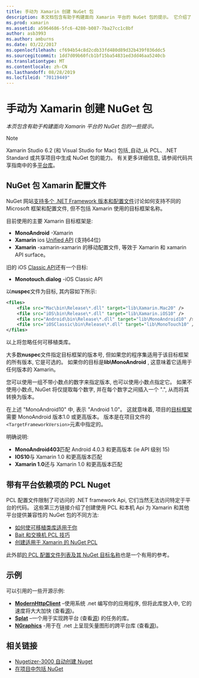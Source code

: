 ```yaml
---
title: 手动为 Xamarin 创建 NuGet 包
description: 本文档包含有助于构建面向 Xamarin 平台的 NuGet 包的提示。 它介绍了 NuGet 包 Xamarin 配置文件、带有平台依赖项的 PCL Nuget 以及指向各种开源示例的链接。
ms.prod: xamarin
ms.assetid: a5964686-5fc6-4280-b087-7ba27cc1c8bf
author: asb3993
ms.author: amburns
ms.date: 03/22/2017
ms.openlocfilehash: cf694b54c8d2cdb33fd480d89d32b439f036ddc5
ms.sourcegitcommit: 1dd7d09b60fcb1bf15ba54831ed3dd46aa5240cb
ms.translationtype: MT
ms.contentlocale: zh-CN
ms.lasthandoff: 08/28/2019
ms.locfileid: "70119449"
---
```

# <a name="manually-creating-nuget-packages-for-xamarin"></a>手动为 Xamarin 创建 NuGet 包

_本页包含有助于构建面向 Xamarin 平台的 NuGet 包的一些提示。_

> [!NOTE]
> Xamarin Studio 6.2 (和 Visual Studio for Mac) 包括_自动_从 PCL、.NET Standard 或共享项目中生成 NuGet 包的能力。 有关更多详细信息, 请参阅代码共享指南中的多[平台库](~/cross-platform/app-fundamentals/nuget-multiplatform-libraries/index.md)。

## <a name="nuget-package-xamarin-profiles"></a>NuGet 包 Xamarin 配置文件

NuGet 网站[支持多个 .NET Framework 版本和配置文件](https://docs.nuget.org/create/enforced-package-conventions)讨论如何支持不同的 Microsoft 框架和配置文件, 但不包括 Xamarin 使用的目标框架名称。

目前使用的主要 Xamarin 目标框架是:

- **MonoAndroid** -Xamarin
- **Xamarin** ios [Unified API](~/cross-platform/macios/unified/index.md) (支持64位)
- **Xamarin** -xamarin-xamarin 的移动配置文件, 等效于 Xamarin 和 xamarin API surface。

旧的 iOS [Classic API](~/cross-platform/macios/unified/index.md)还有一个目标:

- **Monotouch.dialog** -iOS Classic API

以**nuspec**文件为目标, 其内容如下所示:

```xml
<files>
    <file src="Mac\bin\Release\*.dll" target="lib\Xamarin.Mac20" />
    <file src="iOS\bin\Release\*.dll" target="lib\Xamarin.iOS10" />
    <file src="Android\bin\Release\*.dll" target="lib\MonoAndroid10" />
    <file src="iOSClassic\bin\Release\*.dll" target="lib\MonoTouch10" />
</files>
```

以上将忽略任何可移植类库。

大多数**nuspec**文件指定目标框架的版本号, 但如果您的程序集适用于该目标框架的所有版本, 它是可选的。 如果你的目标是**lib\MonoAndroid** , 这意味着它适用于任何版本的 Xamarin。

您可以使用一组不带小数点的数字来指定版本, 也可以使用小数点指定它。 如果不使用小数点, NuGet 将仅提取每个数字, 并在每个数字之间插入一个 ".", 从而将其转换为版本。

在上述 "MonoAndroid10" 中, 表示 "Android 1.0"。 这就意味着, 项目的[目标框架](~/android/app-fundamentals/android-api-levels.md)需要 MonoAndroid 版本1.0 或更高版本。 版本是在项目文件的`<TargetFrameworkVersion>`元素中指定的。

明确说明:

- **MonoAndroid403**匹配 Android 4.0.3 和更高版本 (ie API 级别 15)
- **IOS10**与 Xamarin 1.0 和更高版本匹配
- **Xamarin 1.0**还与 Xamarin 1.0 和更高版本匹配

## <a name="pcl-nugets-with-platform-dependencies"></a>带有平台依赖项的 PCL Nuget

PCL 配置文件限制了可访问的 .NET framework Api, 它们当然无法访问特定于平台的代码。 这些第三方链接介绍了创建使用 PCL 和本机 Api 为 Xamarin 和其他平台提供兼容性的 NuGet 包的不同方法:

- [如何使可移植类库适用于你](http://blogs.msdn.com/b/dsplaisted/archive/2012/08/27/how-to-make-portable-class-libraries-work-for-you.aspx)
- [Bait 和交换机 PCL 技巧](http://log.paulbetts.org/the-bait-and-switch-pcl-trick/)
- [创建适用于 Xamarin 的 NuGet PCL](http://www.jimbobbennett.io/creating-a-nuget-pcl-that-works-with-xamarin-ios/)

此外部[的 PCL 配置文件列表及其 NuGet 目标名称](http://embed.plnkr.co/03ck2dCtnJogBKHJ9EjY)也是一个有用的参考。

## <a name="examples"></a>示例

可以引用的一些开源示例:

- [**ModernHttpClient**](https://www.nuget.org/packages/modernhttpclient/) –使用系统 .net 编写你的应用程序, 但将此库放入中, 它的速度将大大加快 (查看[源](https://github.com/paulcbetts/ModernHttpClient))。
- [**Splat**](https://www.nuget.org/packages/Splat/) –一个用于实现跨平台 (查看[源](https://github.com/paulcbetts/Splat)) 的任务的库。
- [**NGraphics**](https://www.nuget.org/packages/NGraphics/) -用于在 .net 上呈现矢量图形的跨平台库 (查看[源](https://github.com/praeclarum/NGraphics/blob/master/NGraphics.nuspec))。

## <a name="related-links"></a>相关链接

- [Nugetizer-3000 自动创建 Nuget](~/cross-platform/app-fundamentals/nuget-multiplatform-libraries/index.md)       
- [在项目中包括 NuGet](https://docs.microsoft.com/visualstudio/mac/nuget-walkthrough)

